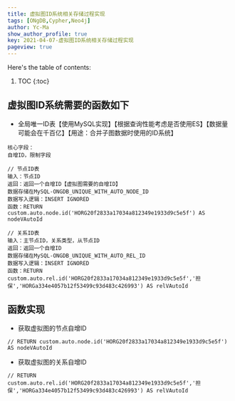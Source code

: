 ```yaml
---
title: 虚拟图ID系统相关存储过程实现
tags: [ONgDB,Cypher,Neo4j]
author: Yc-Ma
show_author_profile: true
key: 2021-04-07-虚拟图ID系统相关存储过程实现
pageview: true
---
```


Here's the table of contents:
1. TOC
{:toc}

## 虚拟图ID系统需要的函数如下
- 全局唯一ID表【使用MySQL实现】【根据查询性能考虑是否使用ES】【数据量可能会在千百亿】【用途：合并子图数据时使用的ID系统】
```
核心字段：
自增ID，限制字段
```
```
// 节点ID表
输入：节点ID
返回：返回一个自增ID【虚拟图需要的自增ID】
数据存储在MySQL-ONGDB_UNIQUE_WITH_AUTO_NODE_ID
数据写入逻辑：INSERT IGNORED
函数：RETURN custom.auto.node.id('HORG20f2833a17034a812349e1933d9c5e5f') AS nodeVAutoId
```
```
// 关系ID表
输入：主节点ID，关系类型，从节点ID
返回：返回一个自增ID
数据存储在MySQL-ONGDB_UNIQUE_WITH_AUTO_REL_ID
数据写入逻辑：INSERT IGNORED
函数：RETURN custom.auto.rel.id('HORG20f2833a17034a812349e1933d9c5e5f','担保','HORGa334e4057b12f53499c93d483c426993') AS relVAutoId
```

## 函数实现
- 获取虚拟图的节点自增ID
```
// RETURN custom.auto.node.id('HORG20f2833a17034a812349e1933d9c5e5f') AS nodeVAutoId
```
- 获取虚拟图的关系自增ID
```
// RETURN custom.auto.rel.id('HORG20f2833a17034a812349e1933d9c5e5f','担保','HORGa334e4057b12f53499c93d483c426993') AS relVAutoId
```

